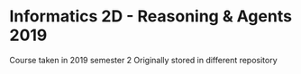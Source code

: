 # Informatics 2D - Reasoning & Agents 2019
Course taken in 2019 semester 2
Originally stored in different repository

